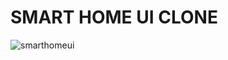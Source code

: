 # SMART HOME UI CLONE

![smarthomeui](https://user-images.githubusercontent.com/107438747/222870997-f454b798-61d7-46b0-825e-2acc6a4dcf4f.png)
